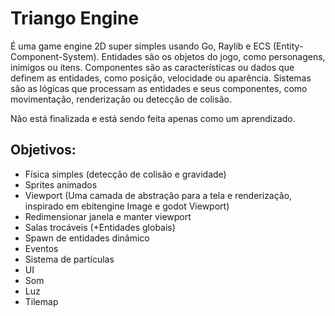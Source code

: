 # Triango Engine
É uma game engine 2D super simples usando Go, Raylib e ECS (Entity-Component-System).
Entidades são os objetos do jogo, como personagens, inimigos ou itens.
Componentes são as características ou dados que definem as entidades, como posição, velocidade ou aparência.
Sistemas são as lógicas que processam as entidades e seus componentes, como movimentação, renderização ou detecção de colisão.

Não está finalizada e está sendo feita apenas como um aprendizado.

## Objetivos:
- Física simples (detecção de colisão e gravidade)
- Sprites animados
- Viewport (Uma camada de abstração para a tela e renderização, inspirado em ebitengine Image e godot Viewport)
- Redimensionar janela e manter viewport
- Salas trocáveis (+Entidades globais)
- Spawn de entidades dinâmico
- Eventos
- Sistema de partículas
- UI
- Som
- Luz
- Tilemap